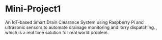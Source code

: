# Mini-Project1
An IoT-based Smart Drain Clearance System using Raspberry Pi and ultrasonic sensors to automate drainage monitoring and lorry dispatching. , which is a real time solution for real world problem.
